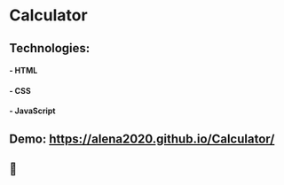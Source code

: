 # Calculator

## Technologies:

#### - HTML

#### - CSS

#### - JavaScript

## Demo: https://alena2020.github.io/Calculator/

## 🧮
